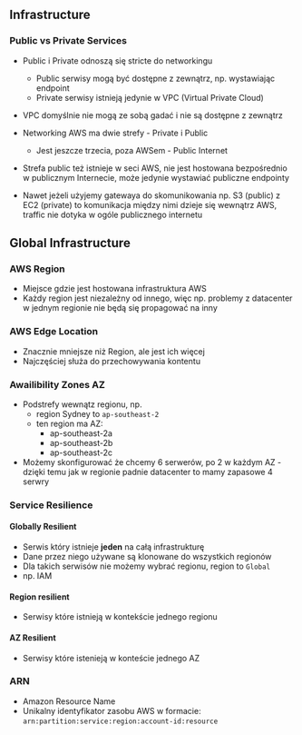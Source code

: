 ## Infrastructure

### Public vs Private Services
- Public i Private odnoszą się stricte do networkingu
	-	Public serwisy mogą być dostępne z zewnątrz, np. wystawiając endpoint
	- Private serwisy istnieją jedynie w VPC (Virtual Private Cloud)
- VPC domyślnie nie mogą ze sobą gadać i nie są dostępne z zewnątrz

- Networking AWS ma dwie strefy - Private i Public
	- Jest jeszcze trzecia, poza AWSem - Public Internet
- Strefa public też istnieje w seci AWS, nie jest hostowana bezpośrednio w publicznym Internecie, może jedynie wystawiać publiczne endpointy
- Nawet jeżeli użyjemy gatewaya do skomunikowania np. S3 (public) z EC2 (private) to komunikacja między nimi dzieje się wewnątrz AWS, traffic nie dotyka w ogóle publicznego internetu

## Global Infrastructure
### AWS Region
-	Miejsce gdzie jest hostowana infrastruktura AWS
- Każdy region jest niezależny od innego, więc np. problemy z datacenter w jednym regionie nie będą się propagować na inny

### AWS Edge Location
- Znacznie mniejsze niż Region, ale jest ich więcej
- Najczęściej służa do przechowywania kontentu

### Awailibility Zones AZ
- Podstrefy wewnątz regionu, np.
	- region Sydney to `ap-southeast-2`
	- ten region ma AZ:
		-	ap-southeast-2a
		-	ap-southeast-2b
		-	ap-southeast-2c
- Możemy skonfigurować że chcemy 6 serwerów, po 2 w każdym AZ - dzięki temu jak w regionie padnie datacenter to mamy zapasowe 4 serwry

### Service Resilience
#### Globally Resilient
-	Serwis który istnieje __jeden__ na całą infrastrukturę
- Dane przez niego używane są klonowane do wszystkich regionów
- Dla takich serwisów nie możemy wybrać regionu, region to `Global`
- np. IAM

#### Region resilient
- Serwisy które istnieją w kontekście jednego regionu

#### AZ Resilient
- Serwisy które istenieją w konteście jednego AZ

### ARN
- Amazon Resource Name
- Unikalny identyfikator zasobu AWS w formacie:
	`arn:partition:service:region:account-id:resource`
